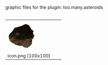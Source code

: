 graphic files for the plugin: too.many.asteroids<br>
<br>
<table>
	<tr>
		<td><img src="https://github.com/zuckung/endless-sky-plugins/blob/main/myplugins/too.many.asteroids/icon.png?raw=true" width="100" height="100"><br>
		icon.png [100x100]</td>
		<td></td>
		<td></td>
	</tr>
</table>
